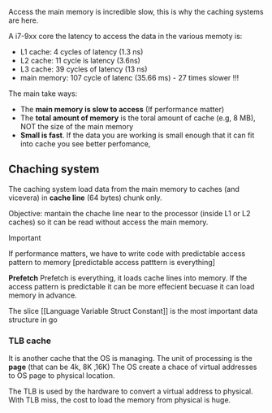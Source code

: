 Access the main memory is incredible slow, this is why the caching systems are here.

A i7-9xx core the latency to access the data in the various memoty is:
- L1 cache: 4 cycles of latency (1.3 ns)
- L2 cache: 11 cycle is latency (3.6ns)
- L3 cache: 39 cycles of latency (13 ns)
- main memory: 107 cycle of latenc (35.66 ms) - 27 times slower !!!


The main take ways:
- The **main memory is slow to access** (If performance matter)
- The **total amount of memory** is the toral amount of cache (e.g, 8 MB), NOT the size of the main memory
- **Small is fast**. If the data you are working is small enough that  it can fit into cache you see better perfomance, 
 
## **Chaching system**
The caching system load data from the main memory to caches (and vicevera) in **cache line**  (64 bytes) chunk only. 

Objective: mantain the chache line near to the processor (inside L1 or L2 caches) so it can be read without access the main memory.

> [!important]
> If performance matters, we have to write code with predictable access pattern to memory [predictable access patttern is everything] 


**Prefetch**
Prefetch is everything, it loads cache lines into memory. If the access pattern is predictable it can be more effecient becuase it can load memory in advance.

The slice [[Language Variable Struct Constant]] is the most important data structure in go

### TLB cache
It is another cache that the OS is managing.
The unit of processing is the **page** (that can be 4k, 8K ,16K)
The OS create a chace of virtual addresses to OS page to physical location.

The TLB is used by the hardware to convert a virtual address to physical.
With TLB miss, the cost to load the memory from physical is huge.
